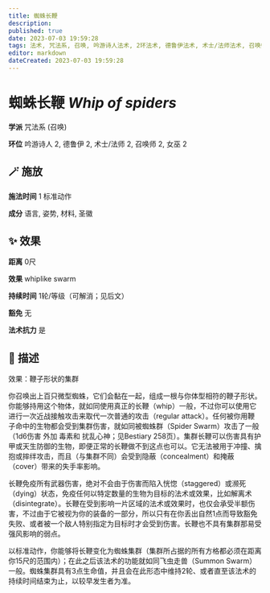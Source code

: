 ```yaml
---
title: 蜘蛛长鞭
description: 
published: true
date: 2023-07-03 19:59:28
tags: 法术, 咒法系, 召唤, 吟游诗人法术, 2环法术, 德鲁伊法术, 术士/法师法术, 召唤师法术, 女巫法术
editor: markdown
dateCreated: 2023-07-03 19:59:28
---
```


# **蜘蛛长鞭** *Whip of spiders*

**学派** 咒法系 (召唤) 

**环位** 吟游诗人 2, 德鲁伊 2, 术士/法师 2, 召唤师 2, 女巫 2

## 🪄 施放

**施法时间** 1 标准动作

**成分** 语言, 姿势, 材料, 圣徽

## ✨ 效果  

**距离** 0尺 

**效果** whiplike swarm 

**持续时间** 1轮/等级（可解消；见后文） 

**豁免** 无

**法术抗力** 是

## 📖 描述

效果：鞭子形状的集群

你召唤出上百只微型蜘蛛，它们会黏在一起，组成一根与你体型相符的鞭子形状。你能够持用这个物体，就如同使用真正的长鞭（whip）一般，不过你可以使用它进行一次近战接触攻击来取代一次普通的攻击（regular attack）。任何被你用鞭子命中的生物都会受到集群伤害，就如同被蜘蛛群（Spider Swarm）攻击了一般（1d6伤害 外加 毒素和 扰乱心神；见Bestiary 258页）。集群长鞭可以伤害具有护甲或天生防御的生物，即便正常的长鞭做不到这点也可以。它无法被用于冲撞、擒抱或摔绊攻击，而且（与集群不同）会受到隐蔽（concealment）和掩蔽（cover）带来的失手率影响。

长鞭免疫所有武器伤害，绝对不会由于伤害而陷入恍惚（staggered）或濒死（dying）状态，免疫任何以特定数量的生物为目标的法术或效果，比如解离术（disintegrate）。长鞭在受到影响一片区域的法术或效果时，也仅会承受半额伤害，不过由于它被视为你的装备的一部分，所以只有在你丢出自然1点而导致豁免失败、或者被一个敌人特别指定为目标时才会受到伤害。长鞭也不具有集群那易受强风影响的弱点。

以标准动作，你能够将长鞭变化为蜘蛛集群（集群所占据的所有方格都必须在距离你15尺的范围内）；在此之后该法术的功能就如同飞虫走兽（Summon Swarm）一般。蜘蛛集群具有3点生命值，并且会在此形态中维持2轮、或者直至该法术的持续时间结束为止，以较早发生者为准。
    
